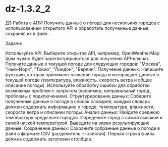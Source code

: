 # dz-1.3.2_2
ДЗ Работа с АПИ
Получить данные о погоде для нескольких городов с использованием открытого API и обработать полученные данные, сохраняя их в файл.

Задачи:

Используйте API:
Выберите открытое API, например, OpenWeatherMap (вам нужно будет зарегистрироваться для получения API-ключа).
Получите данные о текущей погоде для следующих городов: "Москва", "Нью-Йорк", "Токио", "Лондон", "Берлин".
Получение данных:
Напишите функцию, которая принимает название города и возвращает данные о текущей погоде (температура, влажность, скорость ветра и общее описание погоды).
Используйте обработку ошибок для обработки возможных проблем с запросом (например, неправильный город, проблемы с подключением).
Структурирование данных:
Соберите полученные данные о погоде в список словарей, каждый словарь должен содержать информацию о городе, температуре, влажности, скорости ветра и описании погоды.
Анализ данных:
Найдите среднюю температуру среди всех городов.
Определите город с самой высокой и самой низкой температурой.
Выведите на экран результирующие данные.
Сохранение данных:
Сохраните собранные данные о погоде в файл в формате CSV (разделитель — запятая).
Первая строка файла должна содержать заголовки столбцов.
